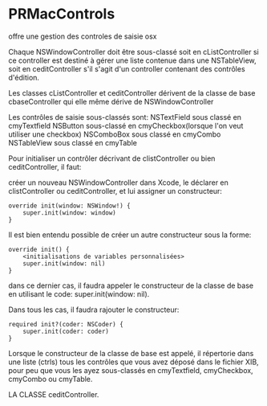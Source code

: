 # PRMacControls
offre une gestion des controles de saisie osx

Chaque NSWindowController doit être sous-classé soit en cListController si ce controller est destiné à gérer une liste contenue dans une NSTableView, soit en ceditController s'il s'agit d'un controller contenant des contrôles d'édition.

Les classes cListController et ceditController dérivent de la classe de base cbaseController qui elle même dérive de NSWindowController

Les contrôles de saisie sous-classés sont:
	NSTextField sous classé en cmyTextfield
	NSButton sous-classé en cmyCheckbox(lorsque l'on veut utiliser une checkbox)
	NSComboBox sous classé en cmyCombo
	NSTableView sous classé en cmyTable

Pour initialiser un contrôler décrivant de clistController ou bien ceditController, il faut:

créer un nouveau NSWindowController dans Xcode, le déclarer en clistController ou ceditController, et lui assigner un constructeur:

    override init(window: NSWindow!) {
        super.init(window: window)
    }

Il est bien entendu possible de créer un autre constructeur sous la forme:

    override init() {
        <initialisations de variables personnalisées>
        super.init(window: nil)
    }

dans ce dernier cas, il faudra appeler le constructeur de la classe de base en utilisant le code: super.init(window: nil).

Dans tous les cas, il faudra rajouter le constructeur:

    required init?(coder: NSCoder) {
        super.init(coder: coder)
    }

Lorsque le constructeur de la classe de base est appelé, il répertorie dans une liste (ctrls) tous les contrôles que vous avez déposé dans le fichier XIB, pour peu que vous les ayez sous-classés en cmyTextfield, cmyCheckbox, cmyCombo ou cmyTable.

LA CLASSE ceditController.

